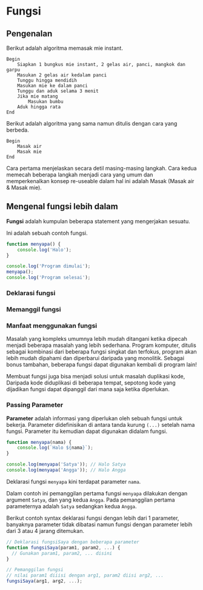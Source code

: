 # Fungsi

## Pengenalan

Berikut adalah algoritma memasak mie instant.

```text
Begin
    Siapkan 1 bungkus mie instant, 2 gelas air, panci, mangkok dan garpu
    Masukan 2 gelas air kedalam panci
    Tunggu hingga mendidih
    Masukan mie ke dalam panci
    Tunggu dan aduk selama 3 menit
    Jika mie matang
        Masukan bumbu
    Aduk hingga rata
End
```

Berikut adalah algoritma yang sama namun ditulis dengan cara yang berbeda.

```text
Begin
    Masak air
    Masak mie
End
```

Cara pertama menjelaskan secara detil masing-masing langkah. Cara kedua memecah beberapa langkah menjadi cara yang umum dan memperkenalkan konsep re-useable dalam hal ini adalah Masak (Masak air & Masak mie).

## Mengenal fungsi lebih dalam

**Fungsi** adalah kumpulan beberapa statement yang mengerjakan sesuatu.

Ini adalah sebuah contoh fungsi.

```js
function menyapa() {
    console.log('Halo');
}

console.log('Program dimulai');
menyapa();
console.log('Program selesai');
```

### Deklarasi fungsi

### Memanggil fungsi

### Manfaat menggunakan fungsi

Masalah yang kompleks umumnya lebih mudah ditangani ketika dipecah menjadi beberapa masalah yang lebih sederhana. Program komputer, ditulis sebagai kombinasi dari beberapa fungsi singkat dan terfokus, program akan lebih mudah dipahami dan diperbarui daripada yang monolitik. Sebagai bonus tambahan, beberapa fungsi dapat digunakan kembali di program lain!

Membuat fungsi juga bisa menjadi solusi untuk masalah duplikasi kode, Daripada kode diduplikasi di beberapa tempat, sepotong kode yang dijadikan fungsi dapat dipanggil dari mana saja ketika diperlukan.

### Passing Parameter

**Parameter** adalah informasi yang diperlukan oleh sebuah fungsi untuk bekerja. Parameter didefinisikan di antara tanda kurung `(...)` setelah nama fungsi. Parameter itu kemudian dapat digunakan didalam fungsi.

```js
function menyapa(nama) {
    console.log(`Halo ${nama}`);
}

console.log(menyapa('Satya')); // Halo Satya
console.log(menyapa('Angga')); // Halo Angga
```

Deklarasi fungsi `menyapa` kini terdapat parameter `nama`.

Dalam contoh ini pemanggilan pertama fungsi `menyapa` dilakukan dengan argument `Satya`, dan yang kedua `Angga`. Pada pemanggilan pertama parameternya adalah `Satya` sedangkan kedua `Angga`.

Berikut contoh syntax deklarasi fungsi dengan lebih dari 1 parameter, banyaknya parameter tidak dibatasi namun fungsi dengan parameter lebih dari 3 atau 4 jarang ditemukan.

```js
// Deklarasi fungsiSaya dengan beberapa parameter
function fungsiSaya(param1, param2, ...) {
  // Gunakan param1, param2, ... disini
}

// Pemanggilan fungsi
// nilai param1 diiisi dengan arg1, param2 diisi arg2, ...
fungsiSaya(arg1, arg2, ...);
```
